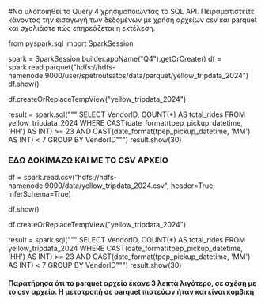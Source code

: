 #Να υλοποιηθεί το Query 4 χρησιμοποιώντας τo SQL API. Πειραματιστείτε κάνοντας την εισαγωγή των δεδομένων με χρήση αρχείων csv και parquet και σχολιάστε πώς επηρεάζεται η εκτέλεση.


from pyspark.sql import SparkSession

spark = SparkSession.builder.appName("Q4").getOrCreate()
df = spark.read.parquet("hdfs://hdfs-namenode:9000/user/spetroutsatos/data/parquet/yellow_tripdata_2024")
df.show()

df.createOrReplaceTempView("yellow_tripdata_2024")

result = spark.sql("""
        SELECT VendorID, COUNT(*) AS total_rides
        FROM yellow_tripdata_2024
        WHERE CAST(date_format(tpep_pickup_datetime, 'HH') AS INT) >= 23 AND CAST(date_format(tpep_pickup_datetime, 'MM') AS INT) < 7
        GROUP BY VendorID""")
result.show(30)




### ΕΔΩ ΔΟΚΙΜΑΖΩ ΚΑΙ ΜΕ ΤΟ CSV ΑΡΧΕΙΟ ###
df = spark.read.csv("hdfs://hdfs-namenode:9000/data/yellow_tripdata_2024.csv", header=True, inferSchema=True)

df.show()

df.createOrReplaceTempView("yellow_tripdata_2024")

result = spark.sql("""
        SELECT VendorID, COUNT(*) AS total_rides
        FROM yellow_tripdata_2024
        WHERE CAST(date_format(tpep_pickup_datetime, 'HH') AS INT) >= 23 AND CAST(date_format(tpep_pickup_datetime, 'MM') AS INT) < 7
        GROUP BY VendorID""")
result.show(30)


#### Παρατήρησα ότι το parquet αρχείο έκανε 3 λεπτά λιγότερο, σε σχέση με το csv αρχείο. Η μετατροπή σε parquet πιστεύων ήταν και είναι κομβική ###

